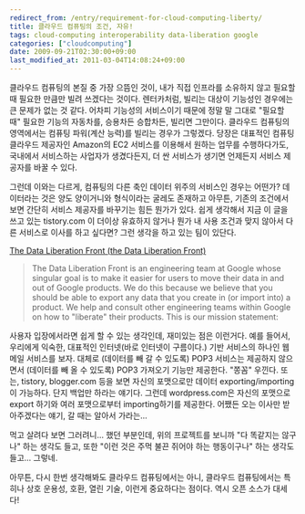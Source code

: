 ```yaml
---
redirect_from: /entry/requirement-for-cloud-computing-liberty/
title: 클라우드 컴퓨팅의 조건, 자유!
tags: cloud-computing interoperability data-liberation google
categories: ["cloudcomputing"]
date: 2009-09-21T02:30:00+09:00
last_modified_at: 2011-03-04T14:08:24+09:00
---
```

클라우드 컴퓨팅의 본질 중 가장 으뜸인 것이, 내가 직접 인프라를 소유하지 않고
필요할 때 필요한 만큼만 빌려 쓰겠다는 것이다. 렌터카처럼, 빌리는 대상이
기능성인 경우에는 큰 문제가 없는 것 같다. 어차피 기능성의 서비스이기 때문에
정말 말 그대로 "필요할 때" 필요한 기능의 자동차를, 승용차든 승합차든, 빌리면
그만이다.
클라우드 컴퓨팅의 영역에서는 컴퓨팅 파워(계산 능력)를 빌리는 경우가 그렇겠다.
당장은 대표적인 컴퓨팅 클라우드 제공자인 Amazon의 EC2 서비스를 이용해서
원하는 업무를 수행하다가도, 국내에서 서비스하는 사업자가 생겼다든지, 더 싼
서비스가 생기면 언제든지 서비스 제공자를 바꿀 수 있다.

그런데 이와는 다르게, 컴퓨팅의 다른 축인 데이터 위주의 서비스인 경우는
어떤가? 데이터라는 것은 양도 양이거니와 형식이라는 굴레도 존재하고 아무튼,
기존의 조건에서 보면 간단히 서비스 제공자를 바꾸기는 힘든 뭔가가 있다.
쉽게 생각해서 지금 이 글을 쓰고 있는 tistory.com 이 더이상 유효하지 않거나
뭔가 내 사용 조건과 맞지 않아서 다른 서비스로 이사를 하고 싶다면? 그런 생각을
하고 있는 팀이 있단다.

[The Data Liberation Front (the Data Liberation Front)](http://www.dataliberation.org/)

> The Data Liberation Front is an engineering team at Google whose singular goal is to make it easier for users to move their data in and out of Google products. We do this because we believe that you should be able to export any data that you create in (or import into) a product. We help and consult other engineering teams within Google on how to "liberate" their products. This is our mission statement:

사용자 입장에서라면 쉽게 할 수 있는 생각인데, 재미있는 점은 이런거다. 예를
들어서, 우리에게 익숙한, 대표적인 인터넷(바로 인터넷이 구름이다.) 기반
서비스의 하나인 웹메일 서비스를 보자. 대체로 (데이터를 빼 갈 수 있도록)
POP3 서비스는 제공하지 않으면서 (데이터를 빼 올 수 있도록) POP3 가져오기
기능만 제공한다. "쫑꼼" 우낀다. 또는, tistory, blogger.com 등을 보면 자신의
포맷으로만 데이터 exporting/importing이 가능하다. 단지 백업만 하라는 얘기다.
그런데 wordpress.com은 자신의 포맷으로 export 하기와 여러 포맷으로부터
importing하기를 제공한다. 어쨌든 오는 이사만 받아주겠다는 얘기, 갈 때는
알아서 가라는...

먹고 살려다 보면 그러려니... 했던 부분인데, 위의 프로젝트를 보니까 "다
똑같지는 않구나" 하는 생각도 들고, 또한 "이런 것은 주먹 불끈 쥐어야 하는
행동이구나" 하는 생각도 들고... 그렇네.

아무튼, 다시 한번 생각해봐도 클라우드 컴퓨팅에서는 아니, 클라우드
컴퓨팅에서는 특히나 상호 운용성, 호환, 열린 기술, 이런게 중요하다는 점이다.
역시 오픈 소스가 대세다!

